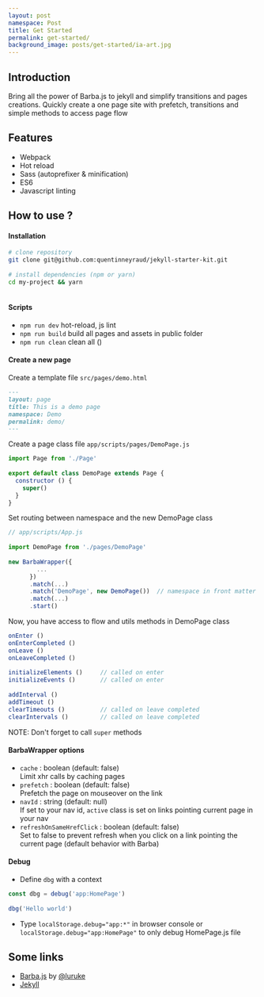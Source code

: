 ```yaml
--- 
layout: post 
namespace: Post 
title: Get Started 
permalink: get-started/ 
background_image: posts/get-started/ia-art.jpg 
--- 
```

 
## Introduction 
 
Bring all the power of Barba.js to jekyll and simplify transitions and pages creations. Quickly create a one page site with prefetch, transitions and simple methods to access page flow 
 
## Features 
 
- Webpack 
- Hot reload 
- Sass (autoprefixer & minification) 
- ES6 
- Javascript linting 
 
## How to use ? 
 
#### Installation 
 
```bash 
# clone repository 
git clone git@github.com:quentinneyraud/jekyll-starter-kit.git 
 
# install dependencies (npm or yarn) 
cd my-project && yarn 
 
``` 
 
#### Scripts 
 
- `npm run dev` hot-reload, js lint 
- `npm run build` build all pages and assets in public folder 
- `npm run clean` clean all () 
 
#### Create a new page 
 
Create a template file `src/pages/demo.html` 
 
``` markdown 
--- 
layout: page 
title: This is a demo page 
namespace: Demo 
permalink: demo/ 
--- 
``` 
 
Create a page class file `app/scripts/pages/DemoPage.js` 
 
``` javascript 
import Page from './Page' 
 
export default class DemoPage extends Page { 
  constructor () { 
    super() 
  } 
} 
``` 
 
Set routing between namespace and the new DemoPage class 
 
``` javascript 
// app/scripts/App.js 
 
import DemoPage from './pages/DemoPage' 
 
new BarbaWrapper({ 
        ... 
      }) 
      .match(...) 
      .match('DemoPage', new DemoPage())  // namespace in front matter + 'Page' 
      .match(...) 
      .start() 
``` 
 
Now, you have access to flow and utils methods in DemoPage class 
 
``` javascript 
onEnter () 
onEnterCompleted () 
onLeave () 
onLeaveCompleted () 
 
initializeElements ()     // called on enter 
initializeEvents ()       // called on enter 
 
addInterval () 
addTimeout () 
clearTimeouts ()          // called on leave completed 
clearIntervals ()         // called on leave completed 
``` 
 
NOTE: Don't forget to call `super` methods 
 
#### BarbaWrapper options 
 
- `cache` : boolean (default: false)   
Limit xhr calls by caching pages 
- `prefetch` : boolean (default: false)   
Prefetch the page on mouseover on the link 
- `navId` : string (default: null)   
If set to your nav id, `active` class is set on links pointing current page in your nav 
- `refreshOnSameHrefClick` : boolean (default: false)   
Set to false to prevent refresh when you click on a link pointing the current page (default behavior with Barba) 
 
#### Debug 
 
- Define `dbg` with a context 
 
``` javascript 
const dbg = debug('app:HomePage') 
 
dbg('Hello world') 
``` 
 
- Type `localStorage.debug="app:*"` in browser console or `localStorage.debug="app:HomePage"` to only debug HomePage.js file 
 
## Some links 
- [Barba.js](http://barbajs.org/) by [@luruke](https://twitter.com/luruke) 
- [Jekyll](https://jekyllrb.com/docs/home/) 
